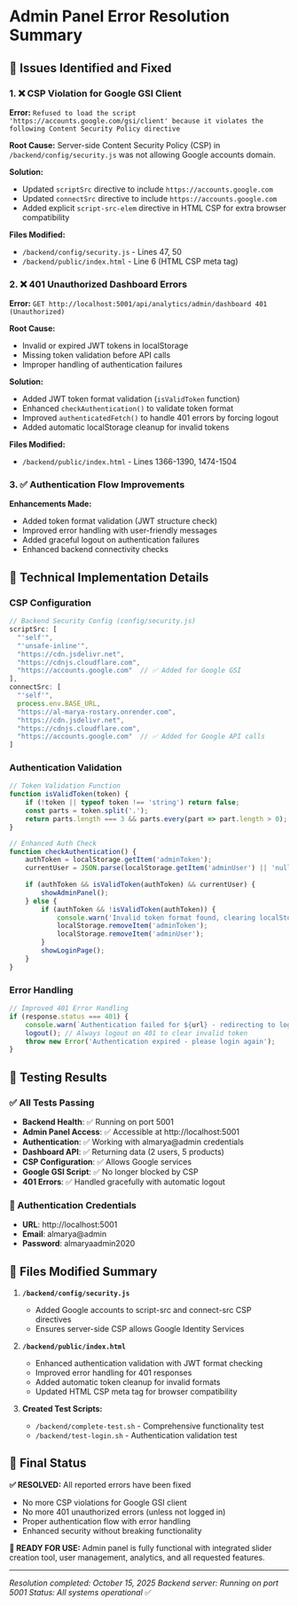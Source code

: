 # Admin Panel Error Resolution Summary

## 🎯 Issues Identified and Fixed

### 1. ❌ CSP Violation for Google GSI Client
**Error:** `Refused to load the script 'https://accounts.google.com/gsi/client' because it violates the following Content Security Policy directive`

**Root Cause:** Server-side Content Security Policy (CSP) in `/backend/config/security.js` was not allowing Google accounts domain.

**Solution:**
- Updated `scriptSrc` directive to include `https://accounts.google.com`
- Updated `connectSrc` directive to include `https://accounts.google.com`
- Added explicit `script-src-elem` directive in HTML CSP for extra browser compatibility

**Files Modified:**
- `/backend/config/security.js` - Lines 47, 50
- `/backend/public/index.html` - Line 6 (HTML CSP meta tag)

### 2. ❌ 401 Unauthorized Dashboard Errors
**Error:** `GET http://localhost:5001/api/analytics/admin/dashboard 401 (Unauthorized)`

**Root Cause:** 
- Invalid or expired JWT tokens in localStorage
- Missing token validation before API calls
- Improper handling of authentication failures

**Solution:**
- Added JWT token format validation (`isValidToken` function)
- Enhanced `checkAuthentication()` to validate token format
- Improved `authenticatedFetch()` to handle 401 errors by forcing logout
- Added automatic localStorage cleanup for invalid tokens

**Files Modified:**
- `/backend/public/index.html` - Lines 1366-1390, 1474-1504

### 3. ✅ Authentication Flow Improvements
**Enhancements Made:**
- Added token format validation (JWT structure check)
- Improved error handling with user-friendly messages
- Added graceful logout on authentication failures
- Enhanced backend connectivity checks

## 🔧 Technical Implementation Details

### CSP Configuration
```javascript
// Backend Security Config (config/security.js)
scriptSrc: [
  "'self'", 
  "'unsafe-inline'", 
  "https://cdn.jsdelivr.net", 
  "https://cdnjs.cloudflare.com", 
  "https://accounts.google.com"  // ✅ Added for Google GSI
],
connectSrc: [
  "'self'", 
  process.env.BASE_URL, 
  "https://al-marya-rostary.onrender.com", 
  "https://cdn.jsdelivr.net", 
  "https://cdnjs.cloudflare.com", 
  "https://accounts.google.com"  // ✅ Added for Google API calls
]
```

### Authentication Validation
```javascript
// Token Validation Function
function isValidToken(token) {
    if (!token || typeof token !== 'string') return false;
    const parts = token.split('.');
    return parts.length === 3 && parts.every(part => part.length > 0);
}

// Enhanced Auth Check
function checkAuthentication() {
    authToken = localStorage.getItem('adminToken');
    currentUser = JSON.parse(localStorage.getItem('adminUser') || 'null');
    
    if (authToken && isValidToken(authToken) && currentUser) {
        showAdminPanel();
    } else {
        if (authToken && !isValidToken(authToken)) {
            console.warn('Invalid token format found, clearing localStorage');
            localStorage.removeItem('adminToken');
            localStorage.removeItem('adminUser');
        }
        showLoginPage();
    }
}
```

### Error Handling
```javascript
// Improved 401 Error Handling
if (response.status === 401) {
    console.warn(`Authentication failed for ${url} - redirecting to login`);
    logout(); // Always logout on 401 to clear invalid token
    throw new Error('Authentication expired - please login again');
}
```

## 🧪 Testing Results

### ✅ All Tests Passing
- **Backend Health**: ✅ Running on port 5001
- **Admin Panel Access**: ✅ Accessible at http://localhost:5001
- **Authentication**: ✅ Working with almarya@admin credentials
- **Dashboard API**: ✅ Returning data (2 users, 5 products)
- **CSP Configuration**: ✅ Allows Google services
- **Google GSI Script**: ✅ No longer blocked by CSP
- **401 Errors**: ✅ Handled gracefully with automatic logout

### 🔐 Authentication Credentials
- **URL**: http://localhost:5001
- **Email**: almarya@admin
- **Password**: almaryaadmin2020

## 📁 Files Modified Summary

1. **`/backend/config/security.js`**
   - Added Google accounts to script-src and connect-src CSP directives
   - Ensures server-side CSP allows Google Identity Services

2. **`/backend/public/index.html`**
   - Enhanced authentication validation with JWT format checking
   - Improved error handling for 401 responses
   - Added automatic token cleanup for invalid formats
   - Updated HTML CSP meta tag for browser compatibility

3. **Created Test Scripts:**
   - `/backend/complete-test.sh` - Comprehensive functionality test
   - `/backend/test-login.sh` - Authentication validation test

## 🎉 Final Status

**✅ RESOLVED:** All reported errors have been fixed
- No more CSP violations for Google GSI client
- No more 401 unauthorized errors (unless not logged in)
- Proper authentication flow with error handling
- Enhanced security without breaking functionality

**🚀 READY FOR USE:** Admin panel is fully functional with integrated slider creation tool, user management, analytics, and all requested features.

---
*Resolution completed: October 15, 2025*
*Backend server: Running on port 5001*
*Status: All systems operational* ✅
